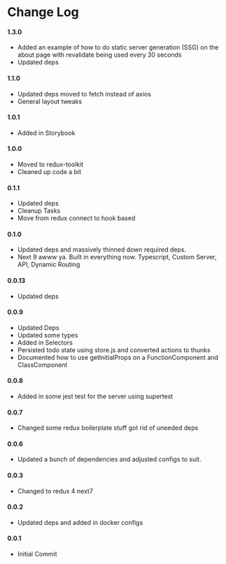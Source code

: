 # Change Log
#### 1.3.0
- Added an example of how to do static server generation (SSG) on the about page with revalidate being used every 30 seconds
- Updated deps

#### 1.1.0
- Updated deps moved to fetch instead of axios
- General layout tweaks 

#### 1.0.1
- Added in Storybook 

#### 1.0.0
- Moved to redux-toolkit
- Cleaned up code a bit

#### 0.1.1
- Updated deps 
- Cleanup Tasks
- Move from redux connect to hook based

#### 0.1.0
- Updated deps and massively thinned down required deps.
- Next 9 awww ya. Built in everything now. Typescript, Custom Server, API, Dynamic Routing

#### 0.0.13
- Updated deps

#### 0.0.9
- Updated Deps
- Updated some types
- Added in Selectors
- Persisted todo state using store.js and converted actions to thunks
- Documented how to use getInitialProps on a FunctionComponent and ClassComponent

#### 0.0.8
- Added in some jest test for the server using supertest

#### 0.0.7
- Changed some redux boilerplate stuff got rid of uneeded deps

#### 0.0.6
- Updated a bunch of dependencies and adjusted configs to suit.

#### 0.0.3
- Changed to redux 4 next7

#### 0.0.2
- Updated deps and added in docker configs

#### 0.0.1
- Initial Commit
